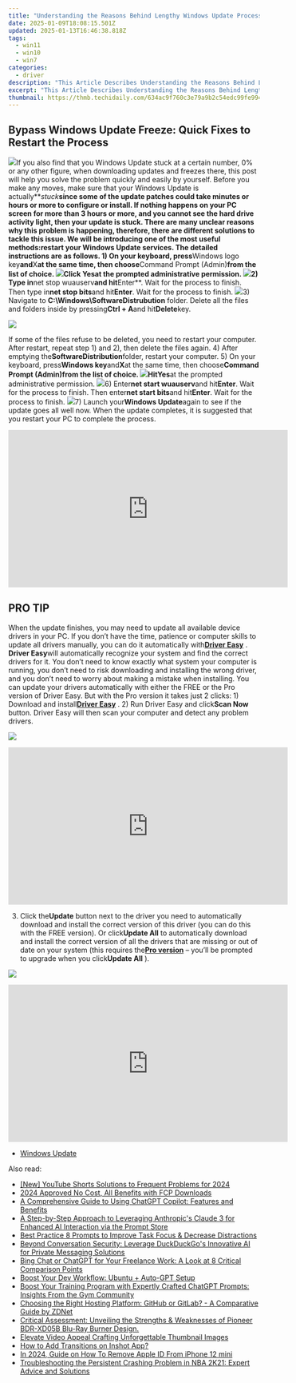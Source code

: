 ```yaml
---
title: "Understanding the Reasons Behind Lengthy Windows Update Processes: Solutions & Insights"
date: 2025-01-09T18:08:15.501Z
updated: 2025-01-13T16:46:38.818Z
tags:
  - win11
  - win10
  - win7
categories:
  - driver
description: "This Article Describes Understanding the Reasons Behind Lengthy Windows Update Processes: Solutions & Insights"
excerpt: "This Article Describes Understanding the Reasons Behind Lengthy Windows Update Processes: Solutions & Insights"
thumbnail: https://thmb.techidaily.com/634ac9f760c3e79a9b2c54edc99fe994b8053a847fb1d16c5b184059bb3a3f2f.png
---
```


## Bypass Windows Update Freeze: Quick Fixes to Restart the Process

![](https://images.drivereasy.com/wp-content/uploads/2016/12/img_58589dd357321-600x383.jpg)If you also find that you Windows Update stuck at a certain number, 0% or any other figure, when downloading updates and freezes there, this post will help you solve the problem quickly and easily by yourself. Before you make any moves, make sure that your Windows Update is actually**_stuck_**since some of the update patches could take minutes or hours or more to configure or install. If nothing happens on your PC screen for more than 3 hours or more, and you cannot see the hard drive activity light, then your update is stuck. There are many unclear reasons why this problem is happening, therefore, there are different solutions to tackle this issue. We will be introducing one of the most useful methods:**restart your Windows Update services**. The detailed instructions are as follows. 1) On your keyboard, press**Windows logo key**and**X**at the same time, then choose**Command Prompt (Admin)**from the list of choice. ![](https://images.drivereasy.com/wp-content/uploads/2016/12/img_5858a50df1ba3.png)Click **Yes**at the prompted administrative permission. ![](https://images.drivereasy.com/wp-content/uploads/2016/12/img_5858a5562d15c.jpg)2) Type in**net stop wuauserv**and hit**Enter**. Wait for the process to finish. Then type in**net stop bits**and hit**Enter**. Wait for the process to finish. ![](https://images.drivereasy.com/wp-content/uploads/2016/12/img_5858a5f42a47f.jpg)3) Navigate to **C:\\Windows\\SoftwareDistrubution** folder. Delete all the files and folders inside by pressing**Ctrl + A**and hit**Delete**key.

![](https://images.drivereasy.com/wp-content/uploads/2016/12/img_5858a7e8c397c.jpg)

If some of the files refuse to be deleted, you need to restart your computer. After restart, repeat step 1) and 2), then delete the files again. 4) After emptying the**SoftwareDistribution**folder, restart your computer. 5) On your keyboard, press**Windows key**and**X**at the same time, then choose**Command Prompt (Admin)**from the list of choice. ![](https://images.drivereasy.com/wp-content/uploads/2016/12/img_5858a50df1ba3.png)Hit**Yes**at the prompted administrative permission. ![](https://images.drivereasy.com/wp-content/uploads/2016/12/img_5858a5562d15c.jpg)6) Enter**net start wuauserv**and hit**Enter**. Wait for the process to finish. Then enter**net start bits**and hit**Enter**. Wait for the process to finish. ![](https://images.drivereasy.com/wp-content/uploads/2016/12/img_5858a8c92cd6b.jpg)7) Launch your**Windows Update**again to see if the update goes all well now. When the update completes, it is suggested that you restart your PC to complete the process.

<!-- affiliate ads begin -->
<iframe width="560" height="315" src="https://www.youtube.com/embed/jpdGEJJwMLY?si=eKgXOPpNeYvYKcel" title="YouTube video player" frameborder="0" allow="accelerometer; autoplay; clipboard-write; encrypted-media; gyroscope; picture-in-picture; web-share" referrerpolicy="strict-origin-when-cross-origin" allowfullscreen></iframe>
<!-- affiliate ads end -->

## **PRO TIP**

When the update finishes, you may need to update all available device drivers in your PC.  If you don’t have the time, patience or computer skills to update all drivers manually, you can do it automatically with[**Driver Easy**](https://tools.techidaily.com/drivereasy/download/) . **Driver Easy**will automatically recognize your system and find the correct drivers for it. You don’t need to know exactly what system your computer is running, you don’t need to risk downloading and installing the wrong driver, and you don’t need to worry about making a mistake when installing. You can update your drivers automatically with either the FREE or the Pro version of Driver Easy. But with the Pro version it takes just 2 clicks: 1) Download and install[**Driver Easy**](https://tools.techidaily.com/drivereasy/download/) .  2) Run Driver Easy and click**Scan Now** button. Driver Easy will then scan your computer and detect any problem drivers.

![](https://images.drivereasy.com/wp-content/uploads/2017/07/img_5959b3141ff9a.png)

<!-- affiliate ads begin -->
<iframe width="560" height="315" src="https://www.youtube.com/embed/w7c5EHp-GDw?si=UTw7lZR0wTmRjp8W" title="YouTube video player" frameborder="0" allow="accelerometer; autoplay; clipboard-write; encrypted-media; gyroscope; picture-in-picture; web-share" referrerpolicy="strict-origin-when-cross-origin" allowfullscreen></iframe>
<!-- affiliate ads end -->

 3) Click the**Update** button next to the driver you need to automatically download and install the correct version of this driver (you can do this with the FREE version).  Or click**Update All** to automatically download and install the correct version of all the drivers that are missing or out of date on your system (this requires the[**Pro version**](https://tools.techidaily.com/drivereasy/download/) – you’ll be prompted to upgrade when you click**Update All** ).

![](https://images.drivereasy.com/wp-content/uploads/2017/07/img_5959b3351e9ca.jpg)

<!-- affiliate ads begin -->
<iframe width="560" height="315" src="https://www.youtube.com/embed/odDOPrPjRYY?si=7QHzdUkTPNkHJiVj" title="YouTube video player" frameborder="0" allow="accelerometer; autoplay; clipboard-write; encrypted-media; gyroscope; picture-in-picture; web-share" referrerpolicy="strict-origin-when-cross-origin" allowfullscreen></iframe>
<!-- affiliate ads end -->

* [Windows Update](https://tools.techidaily.com/drivereasy/download/)

<ins class="adsbygoogle"
     style="display:block"
     data-ad-format="autorelaxed"
     data-ad-client="ca-pub-7571918770474297"
     data-ad-slot="1223367746"></ins>

<ins class="adsbygoogle"
     style="display:block"
     data-ad-client="ca-pub-7571918770474297"
     data-ad-slot="8358498916"
     data-ad-format="auto"
     data-full-width-responsive="true"></ins>

<span class="atpl-alsoreadstyle">Also read:</span>
<div><ul>
<li><a href="https://youtube-data.techidaily.com/outube-shorts-solutions-to-frequent-problems-for-2024/"><u>[New] YouTube Shorts Solutions to Frequent Problems for 2024</u></a></li>
<li><a href="https://extra-support.techidaily.com/2024-approved-no-cost-all-benefits-with-fcp-downloads/"><u>2024 Approved No Cost, All Benefits with FCP Downloads</u></a></li>
<li><a href="https://tech-haven.techidaily.com/a-comprehensive-guide-to-using-chatgpt-copilot-features-and-benefits/"><u>A Comprehensive Guide to Using ChatGPT Copilot: Features and Benefits</u></a></li>
<li><a href="https://tech-haven.techidaily.com/a-step-by-step-approach-to-leveraging-anthropics-claude-3-for-enhanced-ai-interaction-via-the-prompt-store/"><u>A Step-by-Step Approach to Leveraging Anthropic's Claude 3 for Enhanced AI Interaction via the Prompt Store</u></a></li>
<li><a href="https://tech-haven.techidaily.com/best-practice-8-prompts-to-improve-task-focus-and-decrease-distractions/"><u>Best Practice 8 Prompts to Improve Task Focus & Decrease Distractions</u></a></li>
<li><a href="https://tech-haven.techidaily.com/beyond-conversation-security-leverage-duckduckgos-innovative-ai-for-private-messaging-solutions/"><u>Beyond Conversation Security: Leverage DuckDuckGo's Innovative AI for Private Messaging Solutions</u></a></li>
<li><a href="https://tech-haven.techidaily.com/bing-chat-or-chatgpt-for-your-freelance-work-a-look-at-8-critical-comparison-points/"><u>Bing Chat or ChatGPT for Your Freelance Work: A Look at 8 Critical Comparison Points</u></a></li>
<li><a href="https://tech-haven.techidaily.com/boost-your-dev-workflow-ubuntu-plus-auto-gpt-setup/"><u>Boost Your Dev Workflow: Ubuntu + Auto-GPT Setup</u></a></li>
<li><a href="https://tech-haven.techidaily.com/boost-your-training-program-with-expertly-crafted-chatgpt-prompts-insights-from-the-gym-community/"><u>Boost Your Training Program with Expertly Crafted ChatGPT Prompts: Insights From the Gym Community</u></a></li>
<li><a href="https://app-tips.techidaily.com/choosing-the-right-hosting-platform-github-or-gitlab-a-comparative-guide-by-zdnet/"><u>Choosing the Right Hosting Platform: GitHub or GitLab? - A Comparative Guide by ZDNet</u></a></li>
<li><a href="https://buynow-tips.techidaily.com/1723036687205-critical-assessment-unveiling-the-strengths-and-weaknesses-of-pioneer-bdr-xd05b-blu-ray-burner-design/"><u>Critical Assessment: Unveiling the Strengths & Weaknesses of Pioneer BDR-XD05B Blu-Ray Burner Design.</u></a></li>
<li><a href="https://youtube-zero.techidaily.com/te-video-appeal-crafting-unforgettable-thumbnail-images/"><u>Elevate Video Appeal Crafting Unforgettable Thumbnail Images</u></a></li>
<li><a href="https://article-files.techidaily.com/how-to-add-transitions-on-inshot-app/"><u>How to Add Transitions on Inshot App?</u></a></li>
<li><a href="https://apple-account.techidaily.com/in-2024-guide-on-how-to-remove-apple-id-from-iphone-12-mini-by-drfone-ios/"><u>In 2024, Guide on How To Remove Apple ID From iPhone 12 mini</u></a></li>
<li><a href="https://win-answers.techidaily.com/troubleshooting-the-persistent-crashing-problem-in-nba-2k21-expert-advice-and-solutions/"><u>Troubleshooting the Persistent Crashing Problem in NBA 2K21: Expert Advice and Solutions</u></a></li>
</ul></div>

